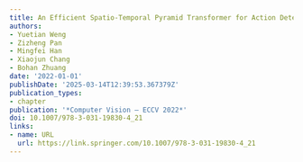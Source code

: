 ```yaml
---
title: An Efficient Spatio-Temporal Pyramid Transformer for Action Detection
authors:
- Yuetian Weng
- Zizheng Pan
- Mingfei Han
- Xiaojun Chang
- Bohan Zhuang
date: '2022-01-01'
publishDate: '2025-03-14T12:39:53.367379Z'
publication_types:
- chapter
publication: '*Computer Vision – ECCV 2022*'
doi: 10.1007/978-3-031-19830-4_21
links:
- name: URL
  url: https://link.springer.com/10.1007/978-3-031-19830-4_21
---
```

